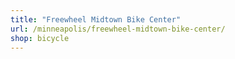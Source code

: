 ```yaml
---
title: "Freewheel Midtown Bike Center"
url: /minneapolis/freewheel-midtown-bike-center/
shop: bicycle
---
```

